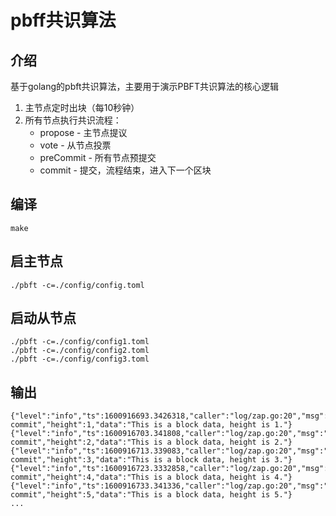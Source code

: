 # pbff共识算法

## 介绍

基于golang的pbft共识算法，主要用于演示PBFT共识算法的核心逻辑

1. 主节点定时出块（每10秒钟）
2. 所有节点执行共识流程：
    * propose - 主节点提议
    * vote - 从节点投票
    * preCommit - 所有节点预提交
    * commit - 提交，流程结束，进入下一个区块

## 编译
```
make
```

## 启主节点
```
./pbft -c=./config/config.toml
```

## 启动从节点
```
./pbft -c=./config/config1.toml
./pbft -c=./config/config2.toml
./pbft -c=./config/config3.toml
```

## 输出
```
{"level":"info","ts":1600916693.3426318,"caller":"log/zap.go:20","msg":"block commit","height":1,"data":"This is a block data, height is 1."}
{"level":"info","ts":1600916703.341808,"caller":"log/zap.go:20","msg":"block commit","height":2,"data":"This is a block data, height is 2."}
{"level":"info","ts":1600916713.339083,"caller":"log/zap.go:20","msg":"block commit","height":3,"data":"This is a block data, height is 3."}
{"level":"info","ts":1600916723.3332858,"caller":"log/zap.go:20","msg":"block commit","height":4,"data":"This is a block data, height is 4."}
{"level":"info","ts":1600916733.341336,"caller":"log/zap.go:20","msg":"block commit","height":5,"data":"This is a block data, height is 5."}
...
```
